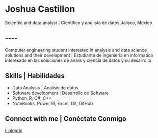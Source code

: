 # Joshua Castillon

Scientist and data analyst | Cientifico y analista de datos
Jalisco, Mexico

## ----
Computer engineering student interested in analysis and data science solutions and their development 
|
Estudiante de ingenieria en informatica interesado en las soluciones de analis y ciencia de datos y su desarrollo

## Skills | Habilidades
- Data Analysis | Analisis de datos 
- Software development | Desarrollo de Software
- Python, R, C#, C++
- NoteBooks, Power BI, Excel, Git, GitHub

## Connect with me | Conéctate Conmigo
[LinkedIn](https://www.linkedin.com/in/uriel-castillon-488a49228/)
